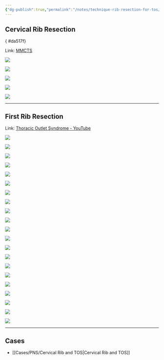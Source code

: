 ```yaml
---
{"dg-publish":true,"permalink":"/notes/technique-rib-resection-for-tos/","tags":["sg_tc","TOS"],"created":"2023-05-23T21:20:44.391-05:00","updated":"2023-05-23T21:43:34.702-05:00"}
---
```



## Cervical Rib Resection
{ #da517f}


Link: [MMCTS](https://mmcts.org/tutorial/1345)

![](https://i.imgur.com/GJlYErQ.jpg)

![](https://i.imgur.com/jP5yEJy.jpg)

![](https://i.imgur.com/HGyFOsD.jpg)

![](https://i.imgur.com/yWLdzxL.jpg)

![](https://i.imgur.com/usBSS2j.jpg)

---

## First Rib Resection

Link: [Thoracic Outlet Syndrome - YouTube](https://www.youtube.com/watch?v=D_Oy2iUjMYw&ab_channel=HartfordHealthCare)

![](https://i.imgur.com/ybvhQcO.jpg)

![](https://i.imgur.com/OSBXSh5.jpg)

![](https://i.imgur.com/WWDTxNc.jpg)

![](https://i.imgur.com/wo6wM5T.jpg)

![](https://i.imgur.com/80MzUI4.jpg)

![](https://i.imgur.com/hZEYOW2.jpg)

![](https://i.imgur.com/Tuw8iSy.jpg)

![](https://i.imgur.com/xwGXzlE.jpg)

![](https://i.imgur.com/PMRsfym.jpg)

![](https://i.imgur.com/4bmEShD.jpg)

![](https://i.imgur.com/UQiUfes.jpg)

![](https://i.imgur.com/gsWJ7pf.jpg)

![](https://i.imgur.com/IHa0YpB.jpg)

![](https://i.imgur.com/ZT456qx.jpg)

![](https://i.imgur.com/tWUKAz6.jpg)

![](https://i.imgur.com/BJi96xV.jpg)

![](https://i.imgur.com/VRxfo3i.jpg)

![](https://i.imgur.com/IS1JEHN.jpg)

![](https://i.imgur.com/ucbyrOR.jpg)

![](https://i.imgur.com/TlYfqZd.jpg)

![](https://i.imgur.com/SQX6zwR.jpg)

---

## Cases

- [[Cases/PNS/Cervical Rib and TOS\|Cervical Rib and TOS]]
